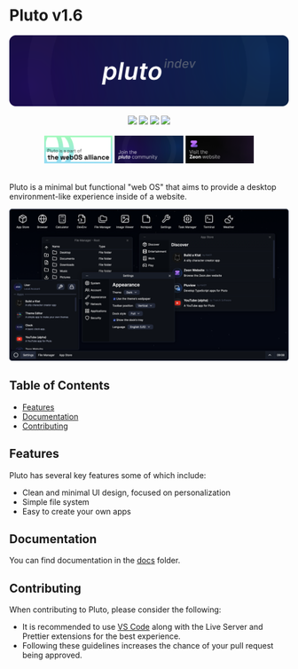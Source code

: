 # Pluto v1.6

![Pluto banner](assets/images/banner.svg)

<div align="center">
  <img src="https://img.shields.io/github/stars/zeondev/pluto?style=for-the-badge" />
  <img src="https://img.shields.io/github/forks/zeondev/pluto?style=for-the-badge&color=orange" />
  <img src="https://img.shields.io/github/issues-pr/zeondev/pluto?style=for-the-badge" />
  <img src="https://img.shields.io/github/commit-activity/t/zeondev/pluto?style=for-the-badge&color=violet" />
  <br>
  <br>
  <a href="https://discord.gg/axUqK8CN2n"><img src="assets/images/thewebosalliancebanner.png" height="50"></a>
    <a href="https://discord.gg/wvd8ChpD8t"><img src="assets/images/zeoncommunitybanner.png" height="50"></a>
      <a href="https://zeon.dev"><img src="assets/images/zeonbanner.png" height="50"></a><br/>
</div>
<br>

Pluto is a minimal but functional "web OS" that aims to provide a desktop environment-like experience inside of a website.

<picture>
  <source media="(prefers-color-scheme: light)" srcset="assets/images/ss_light.png">
  <img src="assets/images/ss_dark.png">
</picture>

## Table of Contents

- [Features](#features)
- [Documentation](#documentation)
- [Contributing](#contributing)

## Features

Pluto has several key features some of which include:

- Clean and minimal UI design, focused on personalization
- Simple file system
- Easy to create your own apps

## Documentation

You can find documentation in the [docs](docs/) folder.

## Contributing

When contributing to Pluto, please consider the following:

- It is recommended to use [VS Code](https://code.visualstudio.com) along with the Live Server and Prettier extensions for the best experience.
- Following these guidelines increases the chance of your pull request being approved.
